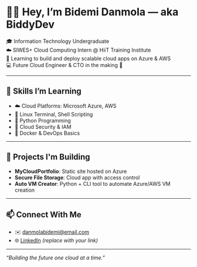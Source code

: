 # 👋🏽 Hey, I’m Bidemi Danmola — aka BiddyDev

🎓 Information Technology Undergraduate  
☁️ SIWES+ Cloud Computing Intern @ HiiT Training Institute  
🔧 Learning to build and deploy scalable cloud apps on Azure & AWS  
💻 Future Cloud Engineer & CTO in the making 🚀

---

## 🧠 Skills I’m Learning
- ☁️ Cloud Platforms: Microsoft Azure, AWS
- 🐧 Linux Terminal, Shell Scripting
- 🐍 Python Programming
- 🔐 Cloud Security & IAM
- 🐳 Docker & DevOps Basics

---

## 📂 Projects I'm Building
- **MyCloudPortfolio**: Static site hosted on Azure
- **Secure File Storage**: Cloud app with access control
- **Auto VM Creator**: Python + CLI tool to automate Azure/AWS VM creation

---

## 📫 Connect With Me
- ✉️ danmolabidemi@email.com
- 🌐 [LinkedIn](https://linkedin.com/in/biddydev) _(replace with your link)_

---

_“Building the future one cloud at a time.”_
